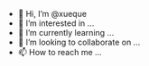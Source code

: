 - 👋 Hi, I’m @xueque
- 👀 I’m interested in ...
- 🌱 I’m currently learning ...
- 💞️ I’m looking to collaborate on ...
- 📫 How to reach me ...

<!---
xueque/xueque is a ✨ special ✨ repository because its `README.md` (this file) appears on your GitHub profile.
You can click the Preview link to take a look at your changes.
--->
